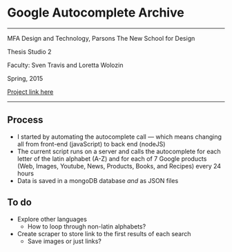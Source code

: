 # Google Autocomplete Archive

---

MFA Design and Technology, Parsons The New School for Design

Thesis Studio 2

Faculty: Sven Travis and Loretta Wolozin

Spring, 2015

[Project link here](http://54.204.173.108:3011)

---

## Process

* I started by automating the autocomplete call — which means changing all from front-end (javaScript) to back end (nodeJS)
* The current script runs on a server and calls the autocomplete for each letter of the latin alphabet (A-Z) and for each of 7 Google products (Web, Images, Youtube, News, Products, Books, and Recipes) every 24 hours
* Data is saved in a mongoDB database *and* as JSON files


## To do

* Explore other languages
	* How to loop through non-latin alphabets?
* Create scraper to store link to the first results of each search
	* Save images or just links?